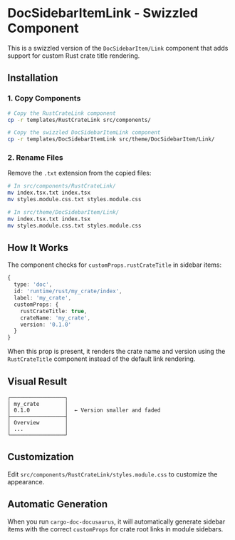 # DocSidebarItemLink - Swizzled Component

This is a swizzled version of the `DocSidebarItem/Link` component that adds support for custom Rust crate title rendering.

## Installation

### 1. Copy Components

```bash
# Copy the RustCrateLink component
cp -r templates/RustCrateLink src/components/

# Copy the swizzled DocSidebarItemLink component
cp -r templates/DocSidebarItemLink src/theme/DocSidebarItem/Link/
```

### 2. Rename Files

Remove the `.txt` extension from the copied files:

```bash
# In src/components/RustCrateLink/
mv index.tsx.txt index.tsx
mv styles.module.css.txt styles.module.css

# In src/theme/DocSidebarItem/Link/
mv index.tsx.txt index.tsx
mv styles.module.css.txt styles.module.css
```

## How It Works

The component checks for `customProps.rustCrateTitle` in sidebar items:

```typescript
{
  type: 'doc',
  id: 'runtime/rust/my_crate/index',
  label: 'my_crate',
  customProps: {
    rustCrateTitle: true,
    crateName: 'my_crate',
    version: '0.1.0'
  }
}
```

When this prop is present, it renders the crate name and version using the `RustCrateTitle` component instead of the default link rendering.

## Visual Result

```
┌─────────────────┐
│ my_crate        │
│ 0.1.0           │  ← Version smaller and faded
├─────────────────┤
│ Overview        │
│ ...             │
└─────────────────┘
```

## Customization

Edit `src/components/RustCrateLink/styles.module.css` to customize the appearance.

## Automatic Generation

When you run `cargo-doc-docusaurus`, it will automatically generate sidebar items with the correct `customProps` for crate root links in module sidebars.
